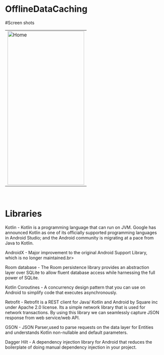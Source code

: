 # OfflineDataCaching


#Screen shots


 <table align="center">
  <tr>
    <td><img src="https://user-images.githubusercontent.com/78819932/213650781-c9a3e8f9-091d-4366-af86-fc18a3458f57.png" alt="Home" style="width:250px;height:500px;"></td>
      
    
   
  </tr>
  
</table><br>


# Libraries<br>

Kotlin - Kotlin is a programming language that can run on JVM. Google has announced Kotlin as one of its officially supported programming languages in Android Studio; and the Android community is migrating at a pace from Java to Kotlin.<br>

AndroidX - Major improvement to the original Android Support Library, which is no longer maintained.br>

Room database - The Room persistence library provides an abstraction layer over SQLite to allow fluent database access while harnessing the full power of SQLite.<br>


Kotlin Coroutines - A concurrency design pattern that you can use on Android to simplify code that executes asynchronously.<br>

Retrofit - Retrofit is a REST client for Java/ Kotlin and Android by Square inc under Apache 2.0 license. Its a simple network library that is used for network transactions. By using this library we can seamlessly capture JSON response from web service/web API.<br>

GSON - JSON Parser,used to parse requests on the data layer for Entities and understands Kotlin non-nullable and default parameters.<br>

Dagger Hilt - A dependency injection library for Android that reduces the boilerplate of doing manual dependency injection in your project.<br>
